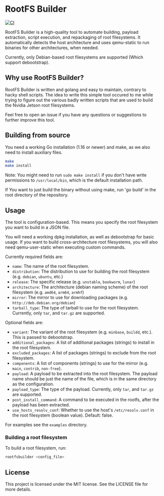 RootFS Builder
====================

[![CI](https://github.com/hmelder/rootfsbuilder/actions/workflows/go.yml/badge.svg)](https://github.com/hmelder/rootfsbuilder/actions/workflows/go.yml?query=branch%3Amain)

RootFS Builder is a high-quality tool to automate building, payload extraction, script execution, and repackaging of root filesystems.
It automatically detects the host architecture and uses qemu-static to run binaries for other architectures, when needed.

Currently, only Debian-based root filesystems are supported (Which support debootstrap).

## Why use RootFS Builder?
RootFS Builder is written and golang and easy to maintain, contrary to hacky shell scripts.
The idea to write this simple tool occured to me while trying to figure out the various badly written
scripts that are used to build the Nvidia Jetson root filesystems.

Feel free to open an issue if you have any questions or suggestions to further improve this tool.

## Building from source

You need a working Go installation (1.16 or newer) and make, as we also need to install auxiliary files.
```bash
make
make install
```
Note: You might need to run `sudo make install` if you don't have write permissions to `/usr/local/bin`, which is
the default installation path.

If You want to just build the binary without using make, run 'go build' in the root directory of the repository.

## Usage

The tool is configuration-based. This means you specify the root filesystem you want to build in a JSON file.

You will need a working dpkg installation, as well as debootstrap for basic usage.
If you want to build cross-architecture root filesystems, you will also need qemu-user-static when executing custom commands.

Currently required fields are:
- `name`: The name of the root filesystem.
- `distribution`: The distribution to use for building the root filesystem (e.g. `debian`, `ubuntu`, etc.)
- `release`: The specific release (e.g. `unstable`, `bookworm`, `lunar`)
- `architecture`: The architecture (debian naming scheme) of the root filesystem (e.g. `amd64`, `arm64`, `armhf`)
- `mirror`: The mirror to use for downloading packages (e.g. `http://deb.debian.org/debian`)
- `tarball_type`: The type of tarball to use for the root filesystem. Currently, only `tar`, and `tar.gz` are supported.

Optional fields are:
- `variant`: The variant of the root filesystem (e.g. `minbase`, `buildd`, etc.). This is passed to debootstrap.
- `additional_packages`: A list of additional packages (strings) to install in the root filesystem.
- `excluded_packages`: A list of packages (strings) to exclude from the root filesystem.
- `components`: A list of components (strings) to use for the mirror (e.g. `main`, `contrib`, `non-free`).
- `payload`: A payload to be extracted into the root filesystem. The payload name should be just the name of the file, which is in the same directory as the configuration.
- `payload_type`: The type of the payload. Currently, only `tar`, and `tar.gz` are supported.
- `post_install_command`: A command to be executed in the rootfs, after the payload has been extracted.
- `use_hosts_resolv_conf`: Whether to use the host's `/etc/resolv.conf` in the root filesystem (boolean value). Default: false.

For examples see the `examples` directory.

### Building a root filesystem

To build a root filesystem, run:
```bash
rootfsbuilder <config_file>
```

## License
This project is licensed under the MIT license. See the LICENSE file for more details.